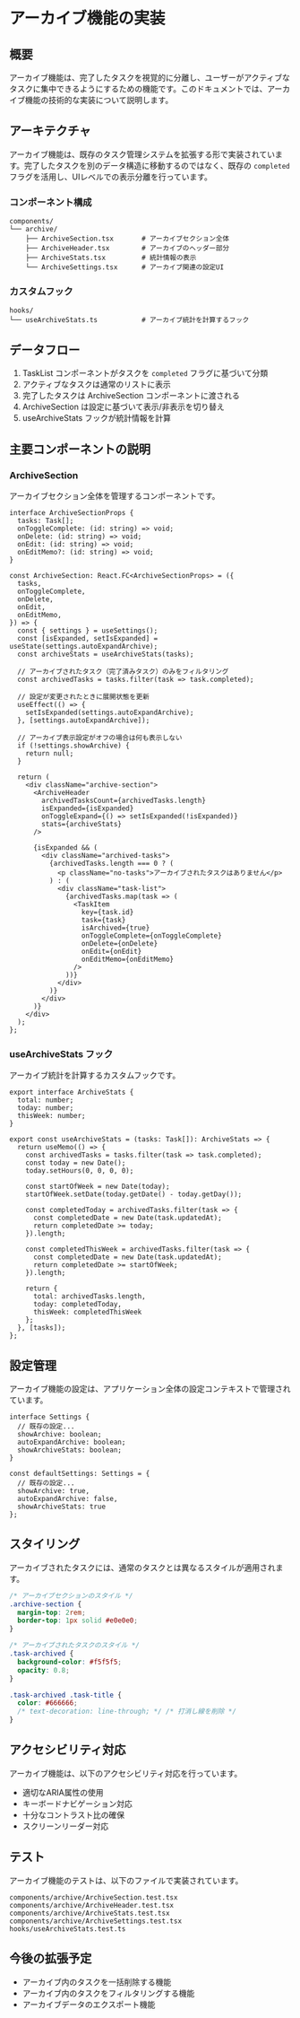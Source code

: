 # アーカイブ機能の実装

## 概要

アーカイブ機能は、完了したタスクを視覚的に分離し、ユーザーがアクティブなタスクに集中できるようにするための機能です。このドキュメントでは、アーカイブ機能の技術的な実装について説明します。

## アーキテクチャ

アーカイブ機能は、既存のタスク管理システムを拡張する形で実装されています。完了したタスクを別のデータ構造に移動するのではなく、既存の `completed` フラグを活用し、UIレベルでの表示分離を行っています。

### コンポーネント構成

```
components/
└── archive/
    ├── ArchiveSection.tsx       # アーカイブセクション全体
    ├── ArchiveHeader.tsx        # アーカイブのヘッダー部分
    ├── ArchiveStats.tsx         # 統計情報の表示
    └── ArchiveSettings.tsx      # アーカイブ関連の設定UI
```

### カスタムフック

```
hooks/
└── useArchiveStats.ts           # アーカイブ統計を計算するフック
```

## データフロー

1. TaskList コンポーネントがタスクを `completed` フラグに基づいて分類
2. アクティブなタスクは通常のリストに表示
3. 完了したタスクは ArchiveSection コンポーネントに渡される
4. ArchiveSection は設定に基づいて表示/非表示を切り替え
5. useArchiveStats フックが統計情報を計算

## 主要コンポーネントの説明

### ArchiveSection

アーカイブセクション全体を管理するコンポーネントです。

```tsx
interface ArchiveSectionProps {
  tasks: Task[];
  onToggleComplete: (id: string) => void;
  onDelete: (id: string) => void;
  onEdit: (id: string) => void;
  onEditMemo?: (id: string) => void;
}

const ArchiveSection: React.FC<ArchiveSectionProps> = ({
  tasks,
  onToggleComplete,
  onDelete,
  onEdit,
  onEditMemo,
}) => {
  const { settings } = useSettings();
  const [isExpanded, setIsExpanded] = useState(settings.autoExpandArchive);
  const archiveStats = useArchiveStats(tasks);
  
  // アーカイブされたタスク（完了済みタスク）のみをフィルタリング
  const archivedTasks = tasks.filter(task => task.completed);
  
  // 設定が変更されたときに展開状態を更新
  useEffect(() => {
    setIsExpanded(settings.autoExpandArchive);
  }, [settings.autoExpandArchive]);
  
  // アーカイブ表示設定がオフの場合は何も表示しない
  if (!settings.showArchive) {
    return null;
  }

  return (
    <div className="archive-section">
      <ArchiveHeader
        archivedTasksCount={archivedTasks.length}
        isExpanded={isExpanded}
        onToggleExpand={() => setIsExpanded(!isExpanded)}
        stats={archiveStats}
      />
      
      {isExpanded && (
        <div className="archived-tasks">
          {archivedTasks.length === 0 ? (
            <p className="no-tasks">アーカイブされたタスクはありません</p>
          ) : (
            <div className="task-list">
              {archivedTasks.map(task => (
                <TaskItem
                  key={task.id}
                  task={task}
                  isArchived={true}
                  onToggleComplete={onToggleComplete}
                  onDelete={onDelete}
                  onEdit={onEdit}
                  onEditMemo={onEditMemo}
                />
              ))}
            </div>
          )}
        </div>
      )}
    </div>
  );
};
```

### useArchiveStats フック

アーカイブ統計を計算するカスタムフックです。

```tsx
export interface ArchiveStats {
  total: number;
  today: number;
  thisWeek: number;
}

export const useArchiveStats = (tasks: Task[]): ArchiveStats => {
  return useMemo(() => {
    const archivedTasks = tasks.filter(task => task.completed);
    const today = new Date();
    today.setHours(0, 0, 0, 0);
    
    const startOfWeek = new Date(today);
    startOfWeek.setDate(today.getDate() - today.getDay());
    
    const completedToday = archivedTasks.filter(task => {
      const completedDate = new Date(task.updatedAt);
      return completedDate >= today;
    }).length;
    
    const completedThisWeek = archivedTasks.filter(task => {
      const completedDate = new Date(task.updatedAt);
      return completedDate >= startOfWeek;
    }).length;
    
    return {
      total: archivedTasks.length,
      today: completedToday,
      thisWeek: completedThisWeek
    };
  }, [tasks]);
};
```

## 設定管理

アーカイブ機能の設定は、アプリケーション全体の設定コンテキストで管理されています。

```tsx
interface Settings {
  // 既存の設定...
  showArchive: boolean;
  autoExpandArchive: boolean;
  showArchiveStats: boolean;
}

const defaultSettings: Settings = {
  // 既存の設定...
  showArchive: true,
  autoExpandArchive: false,
  showArchiveStats: true
};
```

## スタイリング

アーカイブされたタスクには、通常のタスクとは異なるスタイルが適用されます。

```css
/* アーカイブセクションのスタイル */
.archive-section {
  margin-top: 2rem;
  border-top: 1px solid #e0e0e0;
}

/* アーカイブされたタスクのスタイル */
.task-archived {
  background-color: #f5f5f5;
  opacity: 0.8;
}

.task-archived .task-title {
  color: #666666;
  /* text-decoration: line-through; */ /* 打消し線を削除 */
}
```

## アクセシビリティ対応

アーカイブ機能は、以下のアクセシビリティ対応を行っています。

- 適切なARIA属性の使用
- キーボードナビゲーション対応
- 十分なコントラスト比の確保
- スクリーンリーダー対応

## テスト

アーカイブ機能のテストは、以下のファイルで実装されています。

```
components/archive/ArchiveSection.test.tsx
components/archive/ArchiveHeader.test.tsx
components/archive/ArchiveStats.test.tsx
components/archive/ArchiveSettings.test.tsx
hooks/useArchiveStats.test.ts
```

## 今後の拡張予定

- アーカイブ内のタスクを一括削除する機能
- アーカイブ内のタスクをフィルタリングする機能
- アーカイブデータのエクスポート機能

